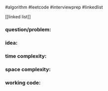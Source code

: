 #algorithm
#leetcode
#interviewprep
#linkedlist 

[[linked list]]

### question/problem: 
### idea:

### time complexity:

### space complexity:

### working code:
``` python

```
